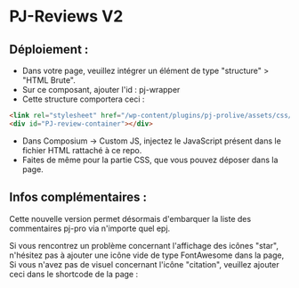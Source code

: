 # PJ-Reviews V2

## Déploiement : 
- Dans votre page, veuillez intégrer un élément de type "structure" > "HTML Brute". 
- Sur ce composant, ajouter l'id : pj-wrapper
- Cette structure comportera ceci :
```html
<link rel="stylesheet" href="/wp-content/plugins/pj-prolive/assets/css/font-awesome.min.css?ver=4.7.0" crossorigin="anonymous" referrerpolicy="no-referrer" />
<div id="PJ-review-container"></div>
```

- Dans Composium -> Custom JS, injectez le JavaScript présent dans le fichier HTML rattaché à ce repo.
- Faites de même pour la partie CSS, que vous pouvez déposer dans la page.

## Infos complémentaires :
Cette nouvelle version permet désormais d'embarquer la liste des commentaires pj-pro via n'importe quel epj.

Si vous rencontrez un problème concernant l'affichage des icônes "star", n'hésitez pas à ajouter une icône vide de type FontAwesome  dans la page, 
Si vous n'avez pas de visuel concernant l'icône "citation", veuillez ajouter ceci dans le shortcode de la page : <blockquote>
